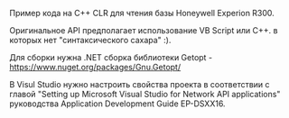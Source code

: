 Пример кода на С++ CLR для чтения базы Honeywell Experion R300.

Оригинальное API предполагает использование VB Script или С++. в которых нет "синтаксического сахара" :).

Для сборки нужна .NET сборка библиотеки Getopt - https://www.nuget.org/packages/Gnu.Getopt/

В Visul Studio нужно настроить свойства проекта в соответствии с главой "Setting up Microsoft Visual Studio for Network API applications" руководства Application Development Guide EP-DSXX16.
